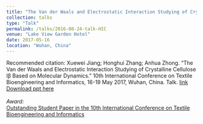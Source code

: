 ```yaml
---
title: "The Van der Waals and Electrostatic Interaction Studying of Crystalline Cellulose Iβ Based on Molecular Dynamics"
collection: talks
type: "Talk"
permalink: /talks/2016-08-24-talk-HIC
venue: "Lake View Garden Hotel"
date: 2017-05-16
location: "Wuhan, China"
---
```


Recommended citation: Xuewei Jiang; Honghui Zhang; Anhua Zhong. “The Van der Waals and Electrostatic Interaction Studying of Crystalline Cellulose Iβ Based on Molecular Dynamics.” 10th International Conference on Textile Bioengineering and Informatics, 16-19 May 2017, Wuhan, China. Talk. [link](https://tbisociety.org/index.php?thispage=publications&c=publications&s=2) [Download ppt here](https://honghui-alice.github.io/Honghui_Zhang.github.io/files/Zhang-May-2017.pdf)<br><br>
*Award:*<br>
[Outstanding Student Paper in the 10th International Conference on Textile Bioengineering and Informatics](https://honghui-alice.github.io/Honghui_Zhang.github.io/files/Zhang-outstandingpaper-2017.JPG)